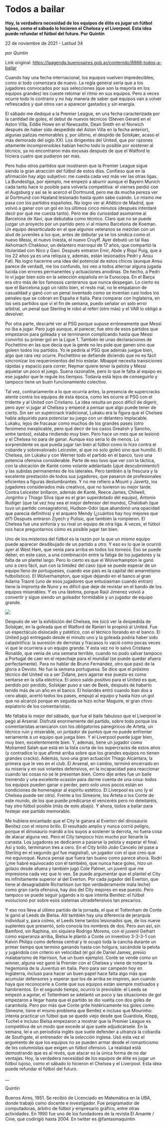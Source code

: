 # Todos a bailar

**Hoy, la verdadera necesidad de los equipos de élite es jugar un fútbol lujoso, como el sábado lo hicieron el Chelsea y el Liverpool. Esta idea puede refundar el fútbol del futuro. Por Quintín**

22 de noviembre de 2021 - Latitud 34

_por Quintín_

Link original: https://laagenda.buenosaires.gob.ar/contenido/8988-todos-a-bailar



Cuando hay una fecha internacional, los equipos vuelven impredecibles, como si todo comenzara de nuevo. La regla general sería que a los jugadores convocados por sus selecciones (que son la mayoría en los equipos grandes) les cueste retomar el ritmo en sus equipos. Pero a veces ocurre todo lo contrario y no hay manera de saber qué equipos van a volver refrescados y qué otros van a aparecer gastados y sin energía.




El sábado me dediqué a la Premier League, en una fecha caracterizada por la cantidad de goles, el debut de nuevos técnicos (Steven Gerard en el Aston Villa, Eddie Howe en el Newcastle, Dean Smith en el Norwich después de haber sido despedido del Aston Villa en la fecha anterior), algunas palizas memorables y, por último, el despido de Solskjær, acaso el más demorado del siglo XXI. Los dirigentes del United, que por razones altamente incomprensibles habían hecho todo lo posible por sostener al técnico, ya no encontraron más excusas después de que el Watford le hiciera cuatro que pudieron ser más.




Pero hubo otros partidos que mostraron que la Premier League sigue siendo la gran atracción del fútbol de estos días. Confieso que en la afirmación hay algo subjetivo: me cuesta cada vez más ver las otras ligas. La Bundesliga, por ejemplo, me empezó a aburrir aunque el Bayern Munich cada tanto hace lo posible para volverla competitiva: el viernes perdió con el Augsburg y así se le acercó el Dortmund, pero me da mucha pereza ver al Dortmund con Haaland lesionado hasta quién sabe cuándo. Lo mismo me pasa con los partidos españoles. No logro ver al Atlético de Madrid, que volvió a ganar con un gol en los últimos cinco minutos (después intentaré decir por qué me cuesta tanto). Pero me dio curiosidad asomarme al Barcelona de Xavi, que debutaba como técnico. Claro que no se puede juzgar un proyecto por un partido pero vi al mismo Barcelona de Koeman. Un equipo desarticulado en el que algunos veteranos se mezclan con un alud de juveniles a los que, antes de debutar ya se los sindica como el nuevo Messi, el nuevo Iniesta, el nuevo Cruyff. Ayer debutó un tal Ilias Akhomach Chakkour, un delantero marroquí de 17 años, que compartió la titularidad con Nico y Gavi. Después entraron Emir, Abde y Riqui Puig, que a los 22 años ya es una reliquia y, además, están lesionados Pedri y Ansu Fati. No logro hacerme una idea del potencial de estos chicos (aunque Ansu parece de verdad), me los confundo, los veo a todos alternar alguna jugada lucida con errores permanentes y actuaciones anodinas. De hecho, a Pedri lo vi jugar bien solo en la selección española en la Eurocopa. En el Barça era otro más de los famosos canteranos que nunca despegan. Lo cierto es que el Barcelona jugó un ratito bien, el resto mal, no le empataron de casualidad y ganó con un penal inventado como se inventan casi todos los penales que se cobran en España e Italia. Para comparar con Inglaterra, en los seis partidos que vi el fin de semana, puedo señalar un solo error arbitral, un penal que Sterling le robó al referí (otro más) y el VAR lo obligó a devolver.




Por otra parte, descarté ver al PSG porque supuse erróneamente que Messi no iba a jugar. Pero jugó aunque, al parecer, fue otro de esos partidos que empezaron para goleada y se terminaron complicando hasta que Messi convirtió su primer gol en la Ligue 1. También leí unas declaraciones de Pochettino en las que decía que la gente no les pide que ganen sino que goleen todos los partidos. Yo le pediría al PSG que además juegue bien, algo que rara vez ocurre. Pochettino se defiende diciendo que no es fácil sincronizar los requerimientos del trío estelar. Mbappé necesita transiciones rápidas y espacio para correr, Neymar quiere tener la pelota y Messi aquietar un poco el juego. Suena razonable, pero lo que le falta al equipo es ese jugador que le regule los tiempos. Todavía está lejos de conseguirlo y tampoco tiene un buen funcionamiento colectivo.




Tal vez, contrariamente a lo que ocurría antes, la presencia de supercracks atente contra los equipos de esta época, como les ocurre al PSG con el tridente y al United con Cristiano. La idea resulta un poco difícil de digerir, pero ayer vi jugar al Chelsea y empecé a pensar que algo puede tener de cierto. Sin ser un supercrack tradicional, Lukaku era la figura que el Chelsea había adquirido para potenciar su juego con un delantero implacable. Lukaku, lejos de fracasar como muchos de los grandes pases (otro fenómeno inexplicable, pero qué decir de los casos Grealish y Sancho, entre tantos), estaba rindiendo muy bien. Pero hace un mes que se lesionó y el Chelsea no para de ganar. Aunque eso sería lo de menos. Lo sorprendente es que pueda jugar tan bien al fútbol como lo hizo contra el cobarde y sobrevalorado Leicester, al que no solo goleó sino que humilló. El Chelsea, sin Lukaku y con Werner todo el partido en el banco, tuvo una potencia ofensiva considerable. Parte de eso tuvo que ver con la táctica, con la ubicación de Kanté como volante adelantado (¡qué descubrimiento!) y las subidas permanentes de los laterales. Pero también a la frescura y la excelente prestación de todos sus jugadores, que pasaron de profesionales eficientes a figuras deslumbrantes. Y no me refiero a Mount y Javertz, los jugadores considerados más creativos, que no tuvieron su mejor tarde. Contra Leicester brillaron, además de Kanté, Reece James, Chilwell, Jorginho y Thiago Sliva (que es el gran superdotado del equipo), Antonio Rudiger (que tal vez hoy sea el mejor defensor del mundo), Chalobah (que tuvo un partido consagratorio), Hudson-Odoi (que abandonó una opacidad que parecía definitiva) y el arquero Mendy (¿cuántos hay hoy mejores que él?) Después entraron Ziyech y Pulisic, que también la rompieron. El Chelsea fue una sinfonía y su rival un equipo de otra liga. A veces, el fútbol nos hace preguntarnos cómo es posible jugar tan bien.




Uno de los misterios del fútbol es la razón por la que un mismo equipo puede aparecer desdibujado de un partido a otro. Y eso es lo que le ocurrió ayer al West Ham, que venía para arriba en todos los torneos. Eso se puede deber, en este caso, a una combinación entre la fatiga de los jugadores y la falta de un plantel largo. Pero lo cierto es que el Wolverhampton le ganó uno a cero fácil, aun con la timidez del caso (qué se puede esperar de un equipo lleno de portugueses, cuando ese país es la capital del amarretismo futbolístico). El Wolverhampton, que sigue dejando en el banco al gran Adama Traoré (uno de esos jugadores que entusiasman cuando entran) tiene la impronta de Nuno y es difícil que deje de revistar en el bando de los equipos miserables. Y es una lástima, porque Raúl Jiménez volvió a convertir y sigue siendo un goleador formidable y un jugador de equipo grande.




[![](https://img.youtube.com/vi/oaMLmgWYrbo/0.jpg)](https://www.youtube.com/watch?v=oaMLmgWYrbo)




Después de ver la exhibición del Chelsea, me tocó ver la despedida de Solskjær, en la goleada que el Watford de Ranieri le propinó al United. Fue un espectáculo dislocado y patético, con el técnico llorando en el banco. El United jugó entregado desde el minuto uno y la goleada podría haber sido catastrófica: la sucesión de derrotas y fracasos lo vació como pocas veces vi que le ocurriera a un equipo grande. Y esta vez no lo salvó Cristiano Ronaldo, que venía de una semana terrible, cuando no pudo salvar tampoco a Portugal de caer en el repechaje para el mundial (se puede quedar afuera perfectamente). Para no hablar de Bruno Fernández, otro que pasó de la gloria a Devoto. No fue la semana portuguesa. Se dice que el próximo técnico del United va a ser Zidane, pero agarrar ese puesto es como sentarse en la silla eléctrica. El único saldo positivo para el United es que, perdido por perdido, Solskjær puso a van de Beek, después de haberlo tenido más de un año en el banco. El holandés entró cuando iban dos a cero abajo, acertó todos los pases, empujó al equipo y hasta hizo un gol que no alcanzó porque en seguida se hizo echar Maguire, el gran chivo expiatorio de los comentaristas.




Me faltaba lo mejor del sábado, que fue el baile fabuloso que el Liverpool le pegó al Arsenal. Disfruté enormemente del partido, sobre todo porque los comentaristas arrancaron con los obligatorios panegíricos de Arteta, un técnico ruin y miserable, un juntador de puntos que no puede enfrentar seriamente a un equipo que juega bien. Y el Liverpool puede jugar bien, muy bien, excelentemente bien. Y, además, tiene un jugador como Mohamed Salah que está en la lista corta de los supercracks de estos años (y contradice lo que afirmé arriba sobre que los grandes equipos no tienen grandes cracks). Además, tuvo una gran actuación Thiago Alcántara, la primera que le veo en el club. El Arsenal, en cambio, terminó encerrado en su miseria y en sus volantes defensivos, en la incapacidad para reaccionar cuando las cosas no se le presentan bien. Como dije antes fue un baile tremendo y una excelente ocasión para darme cuenta de una cosa: todos los equipos pueden ganar o perder, pero solo unos pocos están en condiciones de homenajear al espíritu estético. El Liverpool es uno (y el Chelsea puede ser otro). Frente a los Simeone, los Arteta o los Conte de este mundo, de los que puede predicarse el venceréis pero no deleitaréis, hay otro fútbol posible (más de esto abajo). Y ahora, todos a bailar para festejar ese partido memorable.




Me hubiera encantado que el City le ganara al Everton del dinosaurio Benítez con el mismo brillo. El resultado amplio y nunca corrió peligro, porque el dinosaurio mandó a los suyos a sostener la derrota, no fuera cosa de atacar alguna vez. Pero el City tampoco hizo mucho por llenarle la canasta. Los jugadores se dedicaron a pasarse la pelota y esperar el final. Así y todo, terminaron tres a cero. En el City brilló João Cancelo (el pase a Sterling en el segundo gol fue magistral), un jugador con el que creo que me equivoqué. Nunca pensé que fuera tan bueno como parece ahora. Rodri (¿me habré equivocado con él también), que nunca hace goles, hizo un golazo desde afuera y también jugó Cole Palmer, un juvenil que me impresiona cada vez que lo veo. Se puede argumentar que el plantel el City es infinitamente superior al del Everton. Por cada jugador del Everton, que tiene al desagradable Richarlison (un tipo verdaderamente mala leche) como gran carta ofensiva, hay dos del City mejores en ese puesto. Pero tampoco se puede seguir jugando a lo que intenta Benítez: el fútbol evolucionó por sobre esos sistemas ultradefensivos tan precarios.




Y eso nos lleva al último partido de la jornada, el que el Tottenham de Conte le ganó al Leeds de Bielsa. Allí también hay una diferencia de jerarquía individual y, para colmo, el Leeds tiene tantos lesionados que, de los nueve suplentes que presentó, solo conocía los nombres de dos. Pero aun así, sin Bamford, sin Raphina, sin siquiera Rodrigo Moreno, con el juvenil Gelhart como esperanza arriba, Bielsa le plantó a Conte un inventivo 3-3-3-1 con Kalvin Philips como defensa central y le ocupó toda la cancha durante un primer tiempo que termino ganando hasta con holgura, sacándole la pelota y jugándola con criterio en velocidad (el gol de Daniel James, previo malabarismo de Harrison, fue un buen ejemplo). Conte se vende como un winner, alguna vez ganó la Premier con el Chelsea y viene de romper la hegemonía de la Juventus en Italia. Pero para ser campeón hoy en Inglaterra, incluso para hacer un buen papel hace falta algo más que acumular defensores y esperar que los de arriba se inspiren, aun cuando haya que reconocerle a Conte que sus equipos están siempre motivados y hambrientos. En el segundo tiempo, ocurrió lo previsible: el Leeds se empezó a agotar, el Tottenham se adelantó un poco y las situaciones de gol empezaron a llegar hasta que el partido se dio vuelta con dos goles de carambola. Pero por más que Conte grite histéricamente los goles como Simeone, tiene el mismo problema que Benítez e incluso que Mourinho: intenta practicar un fútbol que se quedó viejo desde que Guardiola, Klopp, Tuchel e incluso Bielsa empezaron a mostrar que la Premier League es competitiva de un modo que excede al que suele adjudicársele. En la semana, leí a un periodista inglés que suele defender a ultranza la cobardía de Southgate, el entrenador de la selección inglesa. Usó esta vez el argumento de que los equipos no se pueden armar desde el romanticismo de los columnistas que exigen un fútbol ofensivo. La realidad está demostrando que es al revés, que atacar es la única forma de no dar ventajas. Hoy, la verdadera necesidad de los equipos de élite es jugar un fútbol lujoso, como el sábado lo hicieron el Chelsea y el Liverpool. Esta idea puede refundar el fútbol del futuro.




\_\_




Quintin




Buenos Aires, 1951. Se recibió de Licenciado en Matemática en la UBA, donde trabajó como docente e investigador. Fue programador de computadoras, árbitro de fútbol y empresario gráfico, entre otras actividades. En 1990 fue uno de los fundadores de la revista El Amante / Cine, que codirigió hasta 2004. En twitter es @fantasmaquintin



